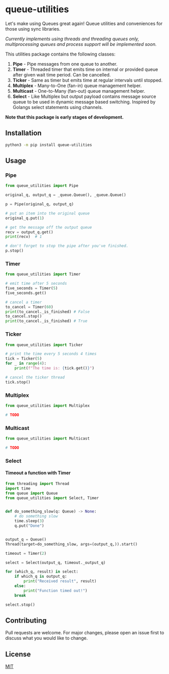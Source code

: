 # queue-utilities

Let's make using Queues great again! Queue utilities and conveniences for those using sync libraries.

_Currently implements using threads and threading queues only, multiprocessing queues and process support will be implemented soon._

This utilities package contains the following classes:

1. **Pipe** - Pipe messages from one queue to another.
2. **Timer** - Threaded timer that emits time on internal or provided queue after given wait time period. Can be cancelled.
3. **Ticker** - Same as timer but emits time at regular intervals until stopped.
4. **Multiplex** - Many-to-One (fan-in) queue management helper.
5. **Multicast** - One-to-Many (fan-out) queue management helper.
6. **Select** - Like Multiplex but output payload contains message source queue to be used in dynamic message based switching. Inspired by Golangs select statements using channels.

**Note that this package is early stages of development.**

## Installation

```bash
python3 -m pip install queue-utilities
```

## Usage

### Pipe

```python
from queue_utilities import Pipe

original_q, output_q = _queue.Queue(), _queue.Queue()

p = Pipe(original_q, output_q)

# put an item into the original queue
original_q.put(1)

# get the message off the output queue
recv = output_q.get()
print(recv)  # 1

# don't forget to stop the pipe after you've finished.
p.stop()
```

### Timer

```python
from queue_utilities import Timer

# emit time after 5 seconds
five_seconds = Timer(5)
five_seconds.get()

# cancel a timer
to_cancel = Timer(60)
print(to_cancel._is_finished) # False
to_cancel.stop()
print(to_cancel._is_finished) # True

```

### Ticker

```python
from queue_utilities import Ticker

# print the time every 5 seconds 4 times
tick = Ticker(5)
for _ in range(4):
    print(f"The time is: {tick.get()}")

# cancel the ticker thread
tick.stop()

```

### Multiplex

```python
from queue_utilities import Multiplex

# TODO
```

### Multicast

```python
from queue_utilities import Multicast

# TODO
```

### Select

#### Timeout a function with Timer

```python
from threading import Thread
import time
from queue import Queue
from queue_utilities import Select, Timer


def do_something_slow(q: Queue) -> None:
    # do something slow
    time.sleep(3)
    q.put("Done")


output_q = Queue()
Thread(target=do_something_slow, args=(output_q,)).start()

timeout = Timer(2)

select = Select(output_q, timeout._output_q)

for (which_q, result) in select:
    if which_q is output_q:
        print("Received result", result)
    else:
        print("Function timed out!")
    break

select.stop()
```

## Contributing

Pull requests are welcome. For major changes, please open an issue first to discuss what you would like to change.

## License

[MIT](https://choosealicense.com/licenses/mit/)
